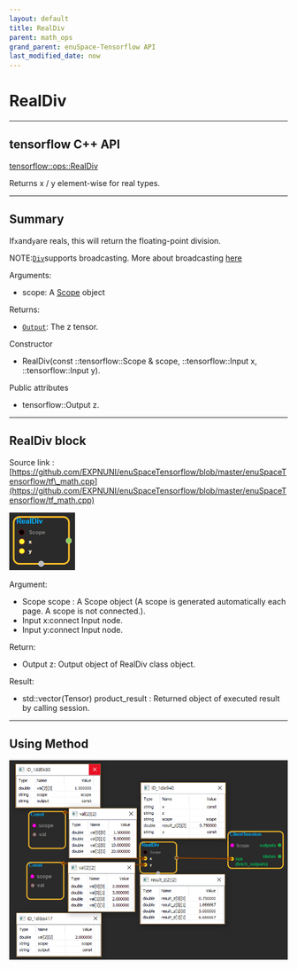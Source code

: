 ```yaml
--- 
layout: default 
title: RealDiv 
parent: math_ops 
grand_parent: enuSpace-Tensorflow API 
last_modified_date: now 
--- 
```


# RealDiv

---

## tensorflow C++ API

[tensorflow::ops::RealDiv](https://www.tensorflow.org/api_docs/cc/class/tensorflow/ops/real-div)

Returns x / y element-wise for real types.

---

## Summary

If`x`and`y`are reals, this will return the floating-point division.

NOTE:[`Div`](https://www.tensorflow.org/api_docs/cc/class/tensorflow/ops/div.html#classtensorflow_1_1ops_1_1_div)supports broadcasting. More about broadcasting [here](http://docs.scipy.org/doc/numpy/user/basics.broadcasting.html)

Arguments:

* scope: A [Scope](https://www.tensorflow.org/api_docs/cc/class/tensorflow/scope.html#classtensorflow_1_1_scope) object

Returns:

* [`Output`](https://www.tensorflow.org/api_docs/cc/class/tensorflow/output.html#classtensorflow_1_1_output): The z tensor.

Constructor

* RealDiv\(const ::tensorflow::Scope & scope, ::tensorflow::Input x, ::tensorflow::Input y\).

Public attributes

* tensorflow::Output z.

---

## RealDiv block

Source link : [https://github.com/EXPNUNI/enuSpaceTensorflow/blob/master/enuSpaceTensorflow/tf\_math.cpp](https://github.com/EXPNUNI/enuSpaceTensorflow/blob/master/enuSpaceTensorflow/tf_math.cpp)

![](../assets/math_RealDiv_Symbol.png)

Argument:

* Scope scope : A Scope object \(A scope is generated automatically each page. A scope is not connected.\).
* Input x:connect  Input node.
* Input y:connect  Input node.

Return:

* Output z: Output object of RealDiv class object.

Result:

* std::vector\(Tensor\) product\_result : Returned object of executed result by calling session.

---

## Using Method

![](../assets/math_RealDiv_Method.png)

